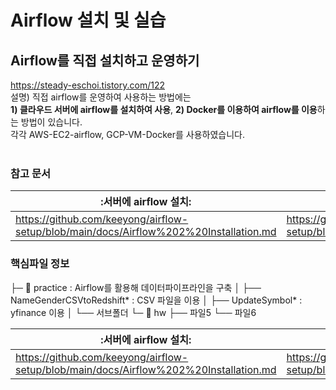 # Airflow 설치 및 실습<br>
## Airflow를 직접 설치하고 운영하기
https://steady-eschoi.tistory.com/122<br>
설명) 직접 airflow를 운영하여 사용하는 방법에는 <br>
**1) 클라우드 서버에 airflow를 설치하여 사용**, **2) Docker를 이용하여 airflow를 이용**하는 방법이 있습니다.<br>
각각 AWS-EC2-airflow, GCP-VM-Docker를 사용하였습니다.<br><br>

### 참고 문서

|:서버에 airflow 설치:|:Docker에 airflow 설치:|
|---------------------|------------------------|
|https://github.com/keeyong/airflow-setup/blob/main/docs/Airflow%202%20Installation.md| https://github.com/keeyong/airflow-setup/blob/main/docs/Airflow%20Docker%20Local%20Setup.md |


### 핵심파일 정보

├─ 📁 practice : Airflow를 활용해 데이터파이프라인을 구축
│   ├── NameGenderCSVtoRedshift* : CSV 파일을 이용
│   ├── UpdateSymbol* : yfinance 이용
│   └── 서브폴더
└─ 📁 hw
    ├── 파일5
    └── 파일6


|:서버에 airflow 설치:|:Docker에 airflow 설치:|
|---------------------|------------------------|
|https://github.com/keeyong/airflow-setup/blob/main/docs/Airflow%202%20Installation.md| https://github.com/keeyong/airflow-setup/blob/main/docs/Airflow%20Docker%20Local%20Setup.md |
